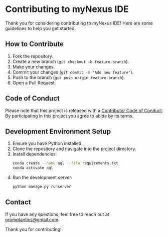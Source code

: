 # Contributing to myNexus IDE

Thank you for considering contributing to myNexus IDE! Here are some guidelines to help you get started.

## How to Contribute

1. Fork the repository.
2. Create a new branch (`git checkout -b feature-branch`).
3. Make your changes.
4. Commit your changes (`git commit -m 'Add new feature'`).
5. Push to the branch (`git push origin feature-branch`).
6. Open a Pull Request.

## Code of Conduct

Please note that this project is released with a [Contributor Code of Conduct](CODE_OF_CONDUCT.md). By participating in this project you agree to abide by its terms.

## Development Environment Setup

1. Ensure you have Python installed.
2. Clone the repository and navigate into the project directory.
3. Install dependencies:
    ```sh
    conda create --name aql --file requirements.txt
    conda activate aql
    ```
4. Run the development server:
    ```sh
    python manage.py runserver
    ```

## Contact

If you have any questions, feel free to reach out at [promptantics@gmail.com](mailto:promptantics@gmail.com).

Thank you for contributing!
